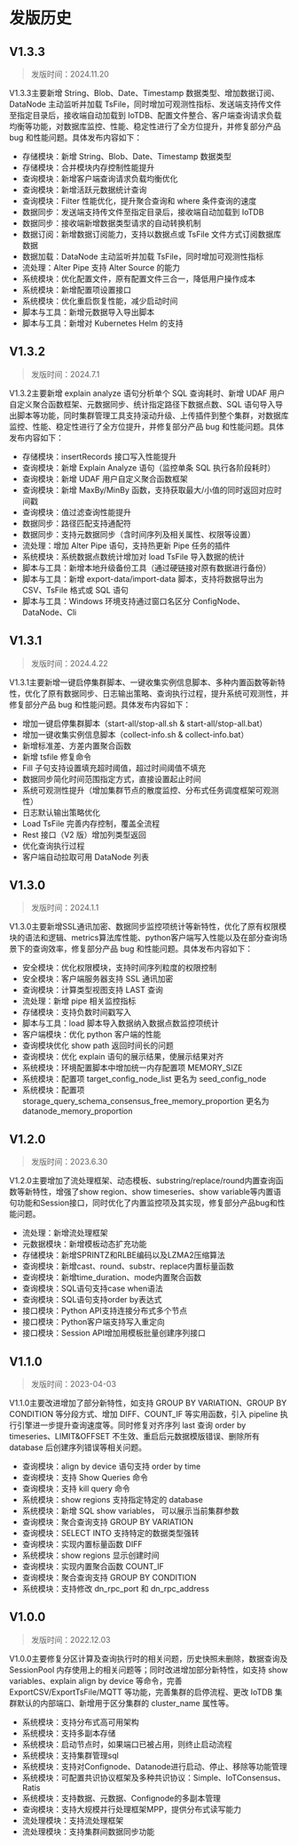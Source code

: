<!--

    Licensed to the Apache Software Foundation (ASF) under one
    or more contributor license agreements.  See the NOTICE file
    distributed with this work for additional information
    regarding copyright ownership.  The ASF licenses this file
    to you under the Apache License, Version 2.0 (the
    "License"); you may not use this file except in compliance
    with the License.  You may obtain a copy of the License at
    
        http://www.apache.org/licenses/LICENSE-2.0
    
    Unless required by applicable law or agreed to in writing,
    software distributed under the License is distributed on an
    "AS IS" BASIS, WITHOUT WARRANTIES OR CONDITIONS OF ANY
    KIND, either express or implied.  See the License for the
    specific language governing permissions and limitations
    under the License.

-->
# 发版历史

## V1.3.3

> 发版时间：2024.11.20
>


V1.3.3主要新增 String、Blob、Date、Timestamp 数据类型、增加数据订阅、DataNode 主动监听并加载 TsFile，同时增加可观测性指标、发送端支持传文件至指定目录后，接收端自动加载到 IoTDB、配置文件整合、客户端查询请求负载均衡等功能，对数据库监控、性能、稳定性进行了全方位提升，并修复部分产品 bug 和性能问题。具体发布内容如下：

- 存储模块：新增 String、Blob、Date、Timestamp 数据类型
- 存储模块：合并模块内存控制性能提升
- 查询模块：新增客户端查询请求负载均衡优化
- 查询模块：新增活跃元数据统计查询
- 查询模块：Filter 性能优化，提升聚合查询和 where 条件查询的速度
- 数据同步：发送端支持传文件至指定目录后，接收端自动加载到 IoTDB
- 数据同步：接收端新增数据类型请求的自动转换机制
- 数据订阅：新增数据订阅能力，支持以数据点或 TsFile 文件方式订阅数据库数据
- 数据加载：DataNode 主动监听并加载 TsFile，同时增加可观测性指标
- 流处理：Alter Pipe 支持 Alter Source 的能力
- 系统模块：优化配置文件，原有配置文件三合一，降低用户操作成本
- 系统模块：新增配置项设置接口
- 系统模块：优化重启恢复性能，减少启动时间
- 脚本与工具：新增元数据导入导出脚本
- 脚本与工具：新增对 Kubernetes Helm 的支持

## V1.3.2

> 发版时间：2024.7.1


V1.3.2主要新增 explain analyze 语句分析单个 SQL 查询耗时、新增 UDAF 用户自定义聚合函数框架、元数据同步、统计指定路径下数据点数、SQL 语句导入导出脚本等功能，同时集群管理工具支持滚动升级、上传插件到整个集群，对数据库监控、性能、稳定性进行了全方位提升，并修复部分产品 bug 和性能问题。具体发布内容如下：

- 存储模块：insertRecords 接口写入性能提升
- 查询模块：新增 Explain Analyze 语句（监控单条 SQL 执行各阶段耗时）
- 查询模块：新增 UDAF 用户自定义聚合函数框架
- 查询模块：新增 MaxBy/MinBy 函数，支持获取最大/小值的同时返回对应时间戳
- 查询模块：值过滤查询性能提升
- 数据同步：路径匹配支持通配符
- 数据同步：支持元数据同步（含时间序列及相关属性、权限等设置）
- 流处理：增加 Alter Pipe 语句，支持热更新 Pipe 任务的插件
- 系统模块：系统数据点数统计增加对 load TsFile 导入数据的统计
- 脚本与工具：新增本地升级备份工具（通过硬链接对原有数据进行备份）
- 脚本与工具：新增 export-data/import-data 脚本，支持将数据导出为 CSV、TsFile 格式或 SQL 语句
- 脚本与工具：Windows 环境支持通过窗口名区分 ConfigNode、DataNode、Cli

## V1.3.1

> 发版时间：2024.4.22


V1.3.1主要新增一键启停集群脚本、一键收集实例信息脚本、多种内置函数等新特性，优化了原有数据同步、日志输出策略、查询执行过程，提升系统可观测性，并修复部分产品 bug 和性能问题。具体发布内容如下：

- 增加一键启停集群脚本（start-all/stop-all.sh & start-all/stop-all.bat）
- 增加一键收集实例信息脚本（collect-info.sh & collect-info.bat）
- 新增标准差、方差内置聚合函数
- 新增 tsfile 修复命令
- Fill 子句支持设置填充超时阈值，超过时间阈值不填充
- 数据同步简化时间范围指定方式，直接设置起止时间
- 系统可观测性提升（增加集群节点的散度监控、分布式任务调度框架可观测性）
- 日志默认输出策略优化
- Load TsFile 完善内存控制，覆盖全流程
- Rest 接口（V2 版）增加列类型返回
- 优化查询执行过程
- 客户端自动拉取可用 DataNode 列表

## V1.3.0

> 发版时间：2024.1.1


V1.3.0主要新增SSL通讯加密、数据同步监控项统计等新特性，优化了原有权限模块的语法和逻辑、metrics算法库性能、python客户端写入性能以及在部分查询场景下的查询效率，修复部分产品 bug 和性能问题。具体发布内容如下：

- 安全模块：优化权限模块，支持时间序列粒度的权限控制
- 安全模块：客户端服务器支持 SSL 通讯加密
- 查询模块：计算类型视图支持 LAST 查询
- 流处理：新增 pipe 相关监控指标
- 存储模块：支持负数时间戳写入
- 脚本与工具：load 脚本导入数据纳入数据点数监控项统计
- 客户端模块：优化 python 客户端的性能
- 查询模块优化 show path 返回时间长的问题
- 查询模块：优化 explain 语句的展示结果，使展示结果对齐
- 系统模块：环境配置脚本中增加统一内存配置项 MEMORY_SIZE
- 系统模块：配置项 target_config_node_list 更名为 seed_config_node
- 系统模块：配置项 storage_query_schema_consensus_free_memory_proportion 更名为 datanode_memory_proportion

## V1.2.0

> 发版时间：2023.6.30


V1.2.0主要增加了流处理框架、动态模板、substring/replace/round内置查询函数等新特性，增强了show region、show timeseries、show variable等内置语句功能和Session接口，同时优化了内置监控项及其实现，修复部分产品bug和性能问题。

- 流处理：新增流处理框架
- 元数据模块：新增模板动态扩充功能
- 存储模块：新增SPRINTZ和RLBE编码以及LZMA2压缩算法
- 查询模块：新增cast、round、substr、replace内置标量函数
- 查询模块：新增time_duration、mode内置聚合函数
- 查询模块：SQL语句支持case when语法
- 查询模块：SQL语句支持order by表达式
- 接口模块：Python API支持连接分布式多个节点
- 接口模块：Python客户端支持写入重定向
- 接口模块：Session API增加用模板批量创建序列接口

## V1.1.0

> 发版时间：2023-04-03


V1.1.0主要改进增加了部分新特性，如支持 GROUP BY VARIATION、GROUP BY CONDITION 等分段方式、增加 DIFF、COUNT_IF 等实用函数，引入 pipeline 执行引擎进一步提升查询速度等。同时修复对齐序列 last 查询 order by timeseries、LIMIT&OFFSET 不生效、重启后元数据模版错误、删除所有 database 后创建序列错误等相关问题。

- 查询模块：align by device 语句支持 order by time
- 查询模块：支持 Show Queries 命令
- 查询模块：支持 kill query 命令
- 系统模块：show regions 支持指定特定的 database
- 系统模块：新增 SQL show variables， 可以展示当前集群参数
- 查询模块：聚合查询支持 GROUP BY VARIATION 
- 查询模块：SELECT INTO 支持特定的数据类型强转
- 查询模块：实现内置标量函数 DIFF 
- 系统模块：show regions 显示创建时间
- 查询模块：实现内置聚合函数 COUNT_IF 
- 查询模块：聚合查询支持  GROUP BY CONDITION
- 系统模块：支持修改 dn_rpc_port 和 dn_rpc_address 

## V1.0.0

> 发版时间：2022.12.03


V1.0.0主要修复分区计算及查询执行时的相关问题，历史快照未删除，数据查询及 SessionPool 内存使用上的相关问题等；同时改进增加部分新特性，如支持 show variables、explain align by device 等命令，完善 ExportCSV/ExportTsFile/MQTT 等功能，完善集群的启停流程、更改 IoTDB 集群默认的内部端口、新增用于区分集群的 cluster_name 属性等。

- 系统模块：支持分布式高可用架构
- 系统模块：支持多副本存储
- 系统模块：启动节点时，如果端口已被占用，则终止启动流程
- 系统模块：支持集群管理sql
- 系统模块：支持对Confignode、Datanode进行启动、停止、移除等功能管理
- 系统模块：可配置共识协议框架及多种共识协议：Simple、IoTConsensus、Ratis
- 系统模块：支持数据、元数据、Confignode的多副本管理
- 查询模块：支持大规模并行处理框架MPP，提供分布式读写能力
- 流处理模块：支持流处理框架
- 流处理模块：支持集群间数据同步功能